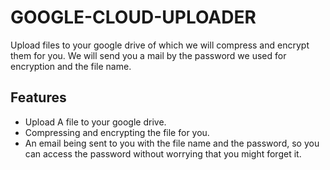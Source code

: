 # GOOGLE-CLOUD-UPLOADER
Upload files to your google drive of which we will compress and encrypt them for you. We will send you a mail by the password we used for encryption and the file name.



## Features
- Upload A file to your google drive.
- Compressing and encrypting the file for you.
- An email being sent to you with the file name and the password, so you can access the password without worrying that you might forget it.

